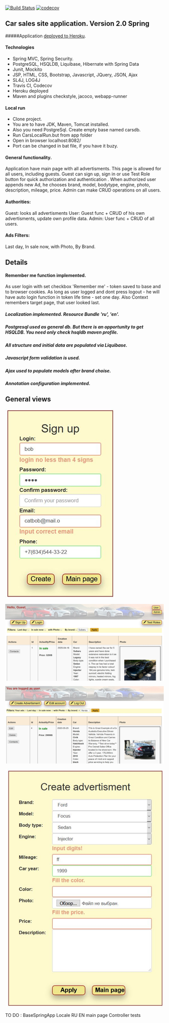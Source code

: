 [![Build Status](https://travis-ci.org/baratrumus/CarSalesSpring.svg?branch=master)](https://travis-ci.org/baratrumus/CarSalesSpring)
[![codecov](https://codecov.io/gh/baratrumus/CarSalesSpring/branch/master/graph/badge.svg)](https://codecov.io/gh/baratrumus/CarSalesSpring)



## Car sales site application. Version 2.0 Spring

#####Application <a href="http://carsales42.herokuapp.com">deployed to Heroku</a>.


#### Technologies
* Spring MVC, Spring Security. 
* PostgreSQL, HSQLDB, Liquibase, Hibernate with Spring Data
* Junit, Mockito
* JSP, HTML, CSS, Bootstrap, Javascript, JQuery, JSON, Ajax
* SL4J, LOG4J
* Travis CI, Codecov
* Heroku deployed
* Maven and plugins checkstyle, jacoco, webapp-runner


 #### Local run 
* Clone project. 
* You are to have JDK, Maven, Tomcat installed.
* Also you need PostgreSql. Create empty base named carsdb.
* Run CarsLocalRun.but from app folder 
* Open in browser localhost:8082/
* Port can be changed in bat file, if you have it buzy.
 

 #### General functionality.
Application have main page with all advertisments. This page is allowed for all users, including guests.
Guest can sign up, sign in or use Test Role button for quick authorization and authentication .
When authorized user appends new Ad, he chooses brand, model, bodytype, engine, photo, description, mileage, price.
Admin can make CRUD operations on all users.


#### Authorities:
Guest: looks all advertisments
User: Guest func + CRUD of his own advertisments, update own profile data. 
Admin: User func + CRUD of all users.


#### Ads Filters:
Last day, In sale now, with Photo, By Brand.


## Details 

#### Remember me function implemented. 
As user login with set checkbox 'Remember me' - token saved to base and to browser cookies.  As long as user logged and dont press logout - he will have auto login function in token life time - set one day.
Also Context remembers target page, that user looked last.

##### Localization implemented. Resource Bundle 'ru', 'en'.

##### Postgresql used as general db. But there is an opportunity to get HSQLDB. You need only check hsqldb maven profile. 

##### All structure and initial data are populated via Liquibase.

##### Javascript form validation is used.

##### Ajax used to populate models after brand choise.

##### Annotation configuration implemented.


## General views

 ![Sign up with validation](https://github.com/baratrumus/CarSalesSpring/raw/master/readmePics/signup.JPG) 
 
 ![Main screen for guest](https://github.com/baratrumus/CarSalesSpring/raw/master/readmePics/guestMain.JPG) 
  
 ![Main screen for user](https://github.com/baratrumus/CarSalesSpring/raw/master/readmePics/userMain.JPG) 
   
 ![New advertisment with validation](https://github.com/baratrumus/CarSalesSpring/raw/master/readmePics/newAd.JPG) 
 


TO DO :
BaseSpringApp Locale RU EN main page
Controller tests

